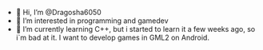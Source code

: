 - 👋 Hi, I’m @Dragosha6050
- 👀 I’m interested in programming and gamedev
- 🌱 I’m currently learning C++, but i started to learn it a few weeks ago, so i`m bad at it. I want to develop games in GML2 on Android.

<!---
Dragosha6050/Dragosha6050 is a ✨ special ✨ repository because its `README.md` (this file) appears on your GitHub profile.
You can click the Preview link to take a look at your changes.
--->
